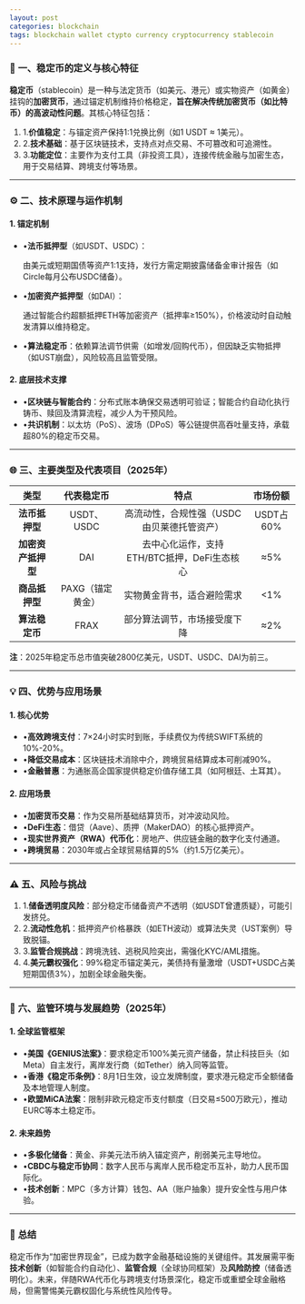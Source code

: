 ```yaml
---
layout: post
categories: blockchain
tags: blockchain wallet ctypto currency cryptocurrency stablecoin
---
```


### 🔐 **一、稳定币的定义与核心特征**

**稳定币**（stablecoin）是一种与法定货币（如美元、港元）或实物资产（如黄金）挂钩的**加密货币**，通过锚定机制维持价格稳定，**旨在解决传统加密货币（如比特币）的高波动性问题**。其核心特征包括：

1. 1.**价值稳定**：与锚定资产保持1:1兑换比例（如1 USDT ≈ 1美元）。
2. 2.**技术基础**：基于区块链技术，支持点对点交易、不可篡改和可追溯性。
3. 3.**功能定位**：主要作为支付工具（非投资工具），连接传统金融与加密生态，用于交易结算、跨境支付等场景。

------

### ⚙️ **二、技术原理与运作机制**

#### **1. 锚定机制**

- •**法币抵押型**（如USDT、USDC）：

  由美元或短期国债等资产1:1支持，发行方需定期披露储备金审计报告（如Circle每月公布USDC储备）。

- •**加密资产抵押型**（如DAI）：

  通过智能合约超额抵押ETH等加密资产（抵押率≥150%），价格波动时自动触发清算以维持稳定。

- •**算法稳定币**：依赖算法调节供需（如增发/回购代币），但因缺乏实物抵押（如UST崩盘），风险较高且监管受限。

#### **2. 底层技术支撑**

- •**区块链与智能合约**：分布式账本确保交易透明可验证；智能合约自动化执行铸币、赎回及清算流程，减少人为干预风险。
- •**共识机制**：以太坊（PoS）、波场（DPoS）等公链提供高吞吐量支持，承载超80%的稳定币交易。

------

### 🌐 **三、主要类型及代表项目（2025年）**

|      **类型**      |  **代表稳定币**  |                  **特点**                   | **市场份额** |
| :----------------: | :--------------: | :-----------------------------------------: | :----------: |
|   **法币抵押型**   |    USDT、USDC    | 高流动性，合规性强（USDC由贝莱德托管资产）  |  USDT占60%   |
| **加密资产抵押型** |       DAI        | 去中心化运作，支持ETH/BTC抵押，DeFi生态核心 |     ≈5%      |
|   **商品抵押型**   | PAXG（锚定黄金） |         实物黄金背书，适合避险需求          |     <1%      |
|   **算法稳定币**   |       FRAX       |        部分算法调节，市场接受度下降         |     ≈2%      |

**注**：2025年稳定币总市值突破2800亿美元，USDT、USDC、DAI为前三。

------

### 💡 **四、优势与应用场景**

#### **1. 核心优势**

- •**高效跨境支付**：7×24小时实时到账，手续费仅为传统SWIFT系统的10%-20%。
- •**降低交易成本**：区块链技术消除中介，跨境贸易结算成本可削减90%。
- •**金融普惠**：为通胀高企国家提供稳定价值存储工具（如阿根廷、土耳其）。

#### **2. 应用场景**

- •**加密货币交易**：作为交易所基础结算货币，对冲波动风险。
- •**DeFi生态**：借贷（Aave）、质押（MakerDAO）的核心抵押资产。
- •**现实世界资产（RWA）代币化**：房地产、供应链金融的数字化支付通道。
- •**跨境贸易**：2030年或占全球贸易结算的5%（约1.5万亿美元）。

------

### ⚠️ **五、风险与挑战**

1. 1.**储备透明度风险**：部分稳定币储备资产不透明（如USDT曾遭质疑），可能引发挤兑。
2. 2.**流动性危机**：抵押资产价格暴跌（如ETH波动）或算法失灵（UST案例）导致脱锚。
3. 3.**监管合规挑战**：跨境洗钱、逃税风险突出，需强化KYC/AML措施。
4. 4.**美元霸权强化**：99%稳定币锚定美元，美债持有量激增（USDT+USDC占美短期国债3%），加剧全球金融失衡。

------

### 📜 **六、监管环境与发展趋势（2025年）**

#### **1. 全球监管框架**

- •**美国《GENIUS法案》**：要求稳定币100%美元资产储备，禁止科技巨头（如Meta）自主发行，离岸发行商（如Tether）纳入同等监管。
- •**香港《稳定币条例》**：8月1日生效，设立发牌制度，要求港元稳定币全额储备及本地管理人制度。
- •**欧盟MiCA法案**：限制非欧元稳定币支付额度（日交易≤500万欧元），推动EURC等本土稳定币。

#### **2. 未来趋势**

- •**多极化储备**：黄金、非美元法币纳入锚定资产，削弱美元主导地位。
- •**CBDC与稳定币协同**：数字人民币与离岸人民币稳定币互补，助力人民币国际化。
- •**技术创新**：MPC（多方计算）钱包、AA（账户抽象）提升安全性与用户体验。

------

### 💎 **总结**

稳定币作为“加密世界现金”，已成为数字金融基础设施的关键组件。其发展需平衡 **技术创新**（如智能合约自动化）、**监管合规**（全球协同框架）及**风险防控**（储备透明化）。未来，伴随RWA代币化与跨境支付场景深化，稳定币或重塑全球金融格局，但需警惕美元霸权固化与系统性风险传导。